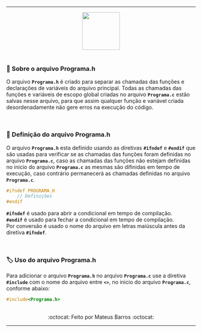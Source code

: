 ***

<div align="center">
  <img src="https://cdn.jsdelivr.net/gh/devicons/devicon/icons/c/c-original.svg" width="100"/>
</div>

<br>

### 📃 Sobre o arquivo Programa.h

O arquivo **`Programa.h`** é criado para separar as chamadas das funções e declarações de variáveis do arquivo principal. Todas as chamadas das funções e variáveis 
de escopo global criadas no arquivo **`Programa.c`** estão salvas nesse arquivo, para que assim qualquer função e variável criada desordenadamente não gere erros 
na execução do código.

<br>

### 🧩 Definição do arquivo Programa.h

O arquivo **`Programa.h`** esta definido usando as diretivas **`#ifndef`** e **`#endif`** que são usadas para verificar se as chamadas das funções foram definidas 
no arquivo **`Programa.c`**, caso as chamadas das funções não estejam definidas no inicio do arquivo **`Programa.c`** as mesmas são difinidas em tempo de execução, 
caso contrário permanecerá as chamadas definidas no arquivo **`Programa.c`**.

```C
#ifndef PROGRAMA_H
	// Definições
#endif
```

**`#ifndef`** é usado para abrir a condicional em tempo de compilação. <br>
**`#endif`** é usado para fechar a condicional em tempo de compilação. <br>
Por conversão é usado o nome do arquivo em letras maiúscula antes da diretiva **`#ifndef`**.

<br>

### 🏷️ Uso do arquivo Programa.h

Para adicionar o arquivo **`Programa.h`** no arquivo **`Programa.c`** use a diretiva **`#include`** com o nome do arquivo entre **`<>`**, no inicio 
do arquivo **`Programa.c`**, conforme abaixo:

```C
#include<Programa.h>
```

<br>

<div align="center">
    :octocat: Feito por Mateus Barros :octocat:
</div>

***
